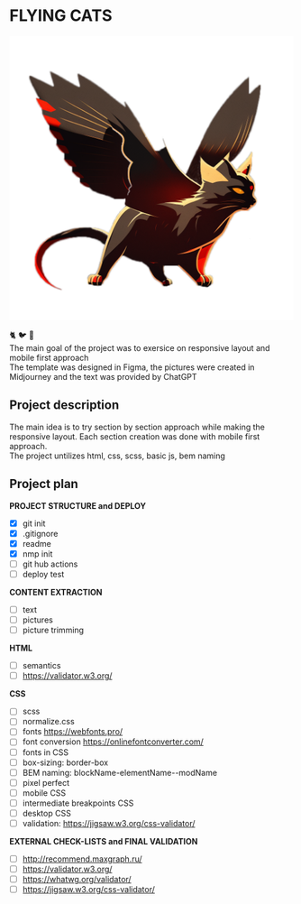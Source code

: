 # FLYING CATS

  ![logo of a cat with wings](./src/images/logo-cat-tr.png)

  :cat2: :bird: :rocket: <br> 
  The main goal of the project was to exersice on responsive layout and mobile first approach<br>
  The template was designed in Figma, the pictures were created in Midjourney and the text was provided by ChatGPT<br>

## Project description
  The main idea is to try section by section approach while making the responsive layout. Each section creation was done with mobile first approach.<br>
  The project untilizes html, css, scss, basic js, bem naming

## Project plan

  **PROJECT STRUCTURE and DEPLOY**
  - [x] git init
  - [x] .gitignore
  - [x] readme
  - [x] nmp init
  - [ ] git hub actions
  - [ ] deploy test
    
  **CONTENT EXTRACTION**
  - [ ] text
  - [ ] pictures
  - [ ] picture trimming

  **HTML**
  - [ ] semantics
  - [ ] https://validator.w3.org/
    
  **CSS**
  - [ ] scss
  - [ ] normalize.css
  - [ ] fonts https://webfonts.pro/ 
  - [ ] font conversion https://onlinefontconverter.com/
  - [ ] fonts in CSS
  - [ ] box-sizing: border-box
  - [ ] BEM naming: blockName-elementName--modName
  - [ ] pixel perfect
  - [ ] mobile CSS
  - [ ] intermediate breakpoints CSS
  - [ ] desktop CSS
  - [ ] validation: https://jigsaw.w3.org/css-validator/
  
  **EXTERNAL CHECK-LISTS and FINAL VALIDATION**
  - [ ] http://recommend.maxgraph.ru/
  - [ ] https://validator.w3.org/
  - [ ] https://whatwg.org/validator/
  - [ ] https://jigsaw.w3.org/css-validator/
